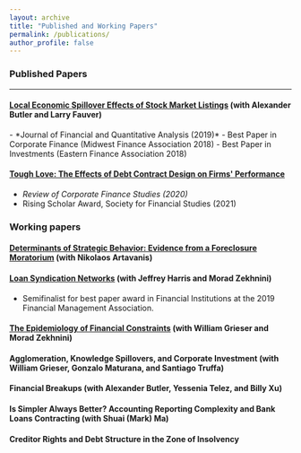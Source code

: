 ```yaml
---
layout: archive
title: "Published and Working Papers"
permalink: /publications/
author_profile: false
---
```


### Published Papers

---
#### [Local Economic Spillover Effects of Stock Market Listings](https://papers.ssrn.com/sol3/papers.cfm?abstract_id=2695464) (with Alexander Butler and Larry Fauver)
<!-- We show that IPOs have non-trivial positive spillover effects on local labor markets, business environments, consumer spending, real estate, and migration. We mitigate endogeneity concerns about unobserved heterogeneity with restrictive geographic fixed effects coupled with a matching procedure. We show that it is the listing decision, which encompasses both a wealth and liquidity shock, that induces economic spillovers. Conditional on an IPO occurring, we estimate that an additional $10 million in IPO proceeds is associated with an extra 41 jobs and 0.7 new establishments locally. -->
<p>
  - *Journal of Financial and Quantitative Analysis (2019)*
  - Best Paper in Corporate Finance (Midwest Finance Association 2018)
  - Best Paper in Investments (Eastern Finance Association 2018)
</p>

#### [Tough Love: The Effects of Debt Contract Design on Firms' Performance](https://papers.ssrn.com/sol3/papers.cfm?abstract_id=2551333)
<!-- I investigate whether restrictive loan covenants disrupt or improve firms’ operating performance. Using an instrumental variables approach to address the endogenous relationship between covenant strictness and firms’ efficiency, I find that stricter loan covenants lead to an increase in profitability and firm value even when firms do not violate a covenant. Stricter covenants improve performance only in firms with managerial agency conflicts: those without large shareholder ownership, facing softer competition in their product market, or with weaker shareholder rights. The evidence suggests that by designing stringent contracts ex ante, creditors create positive externalities in poorly governed firms through managerial incentives. -->

  - *Review of Corporate Finance Studies (2020)*
  - Rising Scholar Award, Society for Financial Studies (2021)



### Working papers 

#### [Determinants of Strategic Behavior: Evidence from a Foreclosure Moratorium](https://papers.ssrn.com/sol3/papers.cfm?abstract_id=2946595) (with Nikolaos Artavanis)

#### [Loan Syndication Networks](https://papers.ssrn.com/sol3/papers.cfm?abstract_id=3295980) (with Jeffrey Harris and Morad Zekhnini)

  - Semifinalist for best paper award in Financial Institutions at the 2019 Financial Management Association.

#### [The Epidemiology of Financial Constraints](https://papers.ssrn.com/sol3/papers.cfm?abstract_id=3904480) (with William Grieser and Morad Zekhnini)

#### Agglomeration, Knowledge Spillovers, and Corporate Investment (with William Grieser, Gonzalo Maturana, and Santiago Truffa)

#### Financial Breakups (with Alexander Butler, Yessenia Telez, and Billy Xu)

#### Is Simpler Always Better? Accounting Reporting Complexity and Bank Loans Contracting (with Shuai (Mark) Ma)

#### Creditor Rights and Debt Structure in the Zone of Insolvency






<!-- 
{% if author.googlescholar %}
  You can also find my articles on <u><a href="{{author.googlescholar}}">my Google Scholar profile</a>.</u>
{% endif %}

{% include base_path %}

{% for post in site.publications reversed %}
  {% include archive-single.html %}
{% endfor %}
 -->